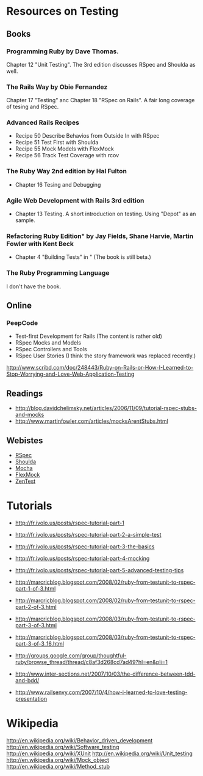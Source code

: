 # Resources on Testing

## Books

### Programming Ruby by Dave Thomas. 

Chapter 12 "Unit Testing". The 3rd edition discusses RSpec and Shoulda as well.

### The Rails Way by Obie Fernandez

Chapter 17 "Testing" anc Chapter 18 "RSpec on Rails". A fair long coverage of tesing and RSpec.

### Advanced Rails Recipes

* Recipe 50 Describe Behavios from Outside In with RSpec
* Recipe 51 Test First with Shoulda
* Recipe 55 Mock Models with FlexMock
* Recipe 56 Track Test Coverage with rcov

### The Ruby Way 2nd edition by Hal Fulton

* Chapter 16 Tesing and Debugging

### Agile Web Development with Rails 3rd edition

* Chapter 13 Testing. A short introduction on testing. Using "Depot" as an sample.

### Refactoring Ruby Edition" by Jay Fields, Shane Harvie, Martin Fowler with Kent Beck

* Chapter 4 "Building Tests" in " (The book is still beta.)

### The Ruby Programming Language

I don't have the book.

## Online

### PeepCode

* Test-first Development for Rails (The content is rather old)
* RSpec Mocks and Models
* RSpec Controllers and Tools
* RSpec User Stories (I think the story framework was replaced recently.)

http://www.scribd.com/doc/248443/Ruby-on-Rails-or-How-I-Learned-to-Stop-Worrying-and-Love-Web-Application-Testing

## Readings

* <http://blog.davidchelimsky.net/articles/2006/11/09/tutorial-rspec-stubs-and-mocks>
* <http://www.martinfowler.com/articles/mocksArentStubs.html>

## Webistes

* [RSpec](http://rspec.info/)
* [Shoulda](http://www.thoughtbot.com/projects/shoulda)
* [Mocha](http://mocha.rubyforge.org/)
* [FlexMock](http://rubyforge.org/projects/flexmock)
* [ZenTest](http://www.zenspider.com/ZSS/Products/ZenTest/)

# Tutorials

* <http://fr.ivolo.us/posts/rspec-tutorial-part-1>
* <http://fr.ivolo.us/posts/rspec-tutorial-part-2-a-simple-test>
* <http://fr.ivolo.us/posts/rspec-tutorial-part-3-the-basics>
* <http://fr.ivolo.us/posts/rspec-tutorial-part-4-mocking>
* <http://fr.ivolo.us/posts/rspec-tutorial-part-5-advanced-testing-tips>


* <http://marcricblog.blogspot.com/2008/02/ruby-from-testunit-to-rspec-part-1-of-3.html>
* <http://marcricblog.blogspot.com/2008/02/ruby-from-testunit-to-rspec-part-2-of-3.html>
* <http://marcricblog.blogspot.com/2008/03/ruby-from-testunit-to-rspec-part-3-of-3.html>
* <http://marcricblog.blogspot.com/2008/03/ruby-from-testunit-to-rspec-part-3-of-3_16.html>

* <http://groups.google.com/group/thoughtful-ruby/browse_thread/thread/c8af3d268cd7ad49?hl=en&pli=1>
* <http://www.inter-sections.net/2007/10/03/the-difference-between-tdd-and-bdd/>
* <http://www.railsenvy.com/2007/10/4/how-i-learned-to-love-testing-presentation>


# Wikipedia

<http://en.wikipedia.org/wiki/Behavior_driven_development>
<http://en.wikipedia.org/wiki/Software_testing>
<http://en.wikipedia.org/wiki/XUnit>
<http://en.wikipedia.org/wiki/Unit_testing>
<http://en.wikipedia.org/wiki/Mock_object>
<http://en.wikipedia.org/wiki/Method_stub>